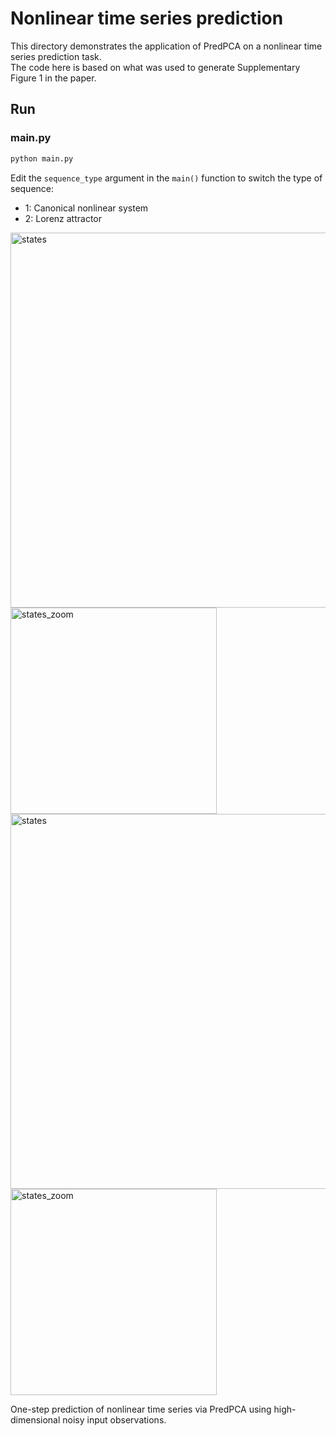 # Nonlinear time series prediction
This directory demonstrates the application of PredPCA on a nonlinear time series prediction task.  
The code here is based on what was used to generate Supplementary Figure 1 in the paper.

## Run
### main.py
```bash
python main.py
```
Edit the `sequence_type` argument in the `main()` function to switch the type of sequence:
- 1: Canonical nonlinear system
- 2: Lorenz attractor

<img src="https://github.com/user-attachments/assets/cefa340f-046e-47f7-82ed-09e7c887ae57" width="600" alt="states">
<img src="https://github.com/user-attachments/assets/0c9885f9-d5bb-47be-b616-508ccec59fc2" width="330" alt="states_zoom">

<img src="https://github.com/user-attachments/assets/b2d48bce-b176-4ffd-a863-4053b979f0f6" width="600" alt="states">
<img src="https://github.com/user-attachments/assets/07d3b776-bb0c-448c-94a4-8f075cb0ebc8" width="330" alt="states_zoom">

One-step prediction of nonlinear time series via PredPCA using high-dimensional noisy input observations.  
